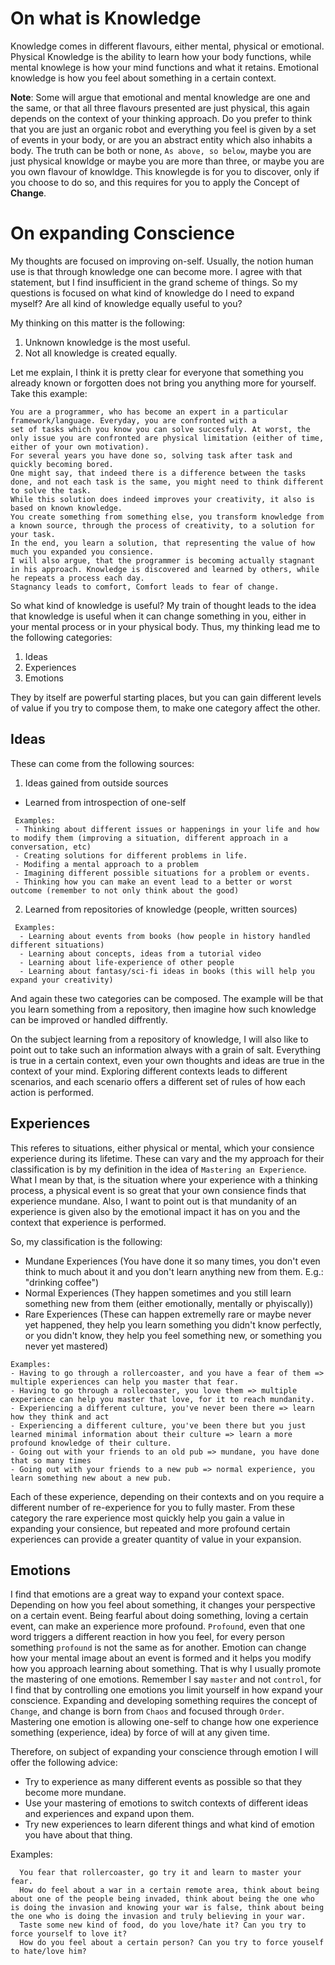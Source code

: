# On what is Knowledge

Knowledge comes in different flavours, either mental, physical or emotional.
Physical Knowledge is the ability to learn how your body functions, while mental knowlege is how your mind functions and what it retains. 
Emotional knowledge is how you feel about something in a certain context.

**Note**: Some will argue that emotional and mental knowledge are one and the same, or that all three flavours presented are just physical, this again depends on the context of your thinking approach. 
Do you prefer to think that you are just an organic robot and everything you feel is given by a set of events in your body, or are you an abstract entity which also inhabits a body. The truth can be both or none, `As above, so below`, maybe you are just physical knowldge or maybe you are more than three, or maybe you are you own
flavour of knowldge. 
This knowlegde is for you to discover, only if you choose to do so, and this requires for you to apply the Concept of **Change**.

# On expanding Conscience

My thoughts are focused on improving on-self. Usually, the notion human use is that through knowledge one can become more.
I agree with that statement, but I find insufficient in the grand scheme of things. 
So my questions is focused on what kind of knowledge do I need to expand myself? Are all kind of knowledge equally useful to you?

My thinking on this matter is the following:
1. Unknown knowledge is the most useful.
2. Not all knowledge is created equally.

Let me explain, I think it is pretty clear for everyone that something you already known or forgotten does not bring you anything more for yourself.
Take this example:

```
You are a programmer, who has become an expert in a particular framework/language. Everyday, you are confronted with a
set of tasks which you know you can solve succesfuly. At worst, the only issue you are confronted are physical limitation (either of time, either of your own motivation).
For several years you have done so, solving task after task and quickly becoming bored. 
One might say, that indeed there is a difference between the tasks done, and not each task is the same, you might need to think different to solve the task.
While this solution does indeed improves your creativity, it also is based on known knowledge. 
You create something from something else, you transform knowledge from a known source, through the process of creativity, to a solution for your task. 
In the end, you learn a solution, that representing the value of how much you expanded you consience.
I will also argue, that the programmer is becoming actually stagnant in his approach. Knowledge is discovered and learned by others, while he repeats a process each day.
Stagnancy leads to comfort, Comfort leads to fear of change.
```

So what kind of knowledge is useful? My train of thought leads to the idea that knowledge is useful when it can change something in you,
either in your mental process or in your physical body.
Thus, my thinking lead me to the following categories:
1. Ideas
2. Experiences
3. Emotions

They by itself are powerful starting places, but you can gain different levels of value if you try to compose them, to make one category affect the other.

## Ideas
These can come from the following sources:
1. Ideas gained from outside sources
  - Learned from introspection of one-self
  ```
   Examples: 
   - Thinking about different issues or happenings in your life and how to modify them (improving a situation, different approach in a conversation, etc)
   - Creating solutions for different problems in life.
   - Modifing a mental approach to a problem
   - Imagining different possible situations for a problem or events.
   - Thinking how you can make an event lead to a better or worst outcome (remember to not only think about the good)
  ```
2. Learned from repositories of knowledge (people, written sources)
  ```
   Examples:
    - Learning about events from books (how people in history handled different situations)
    - Learning about concepts, ideas from a tutorial video
    - Learning about life-experience of other people
    - Learning about fantasy/sci-fi ideas in books (this will help you expand your creativity)
  ```
And again these two categories can be composed. The example will be that you learn something from a repository, then imagine how such knowledge can be improved or handled diffrently.

On the subject learning from a repository of knowledge, I will also like to point out to take such an information always with a grain of salt. 
Everything is true in a certain context, even your own thoughts and ideas are true in the context of your mind. Exploring different contexts leads to different scenarios, and each scenario offers a different set of rules of how each action is performed.

## Experiences
This referes to situations, either physical or mental, which your consience experience during its lifetime.
These can vary and the my approach for their classification is by my definition in the idea of `Mastering an Experience`.
What I mean by that, is the situation where your experience with a thinking process, a physical event is so great that your own consience finds that experience mundane. 
Also, I want to point out is that mundanity of an experience is given also by the emotional impact it has on you and the context that experience is performed.

So, my classification is the following:
- Mundane Experiences (You have done it so many times, you don't even think to much about it and you don't learn anything new from them. E.g.: "drinking coffee")
- Normal Experiences (They happen sometimes and you still learn something new from them (either emotionally, mentally or phyiscally))
- Rare Experiences (These can happen extremelly rare or maybe never yet happened, they help you learn something you didn't know perfectly, or you didn't know, they help you feel something new, or something you never yet mastered)
```
Examples:
- Having to go through a rollercoaster, and you have a fear of them => multiple experiences can help you master that fear.
- Having to go through a rollecoaster, you love them => multiple experience can help you master that love, for it to reach mundanity.
- Experiencing a different culture, you've never been there => learn how they think and act
- Experiencing a different culture, you've been there but you just learned minimal information about their culture => learn a more profound knowledge of their culture.
- Going out with your friends to an old pub => mundane, you have done that so many times
- Going out with your friends to a new pub => normal experience, you learn something new about a new pub.
```

Each of these experience, depending on their contexts and on you require a different number of re-experience for you to fully master. 
From these category the rare experience most quickly help you gain a value in expanding your consience, but repeated and more profound certain experiences can provide a greater quantity of value in your expansion.

## Emotions

I find that emotions are a great way to expand your context space. Depending on how you feel about something, it changes your perspective on a certain event.
Being fearful about doing something, loving a certain event, can make an experience more profound. `Profound`, even that one word triggers a different reaction in how you feel, for every person something `profound` is not the same as for another. Emotion can change how your mental image about an event is formed and it helps you modify how you approach learning about something.
That is why I usually promote the mastering of one emotions. Remember I say `master` and not `control`, for I find that by controlling one emotions you limit yourself in how expand your conscience. Expanding and developing something requires the concept of `Change`, and change is born from `Chaos` and focused through `Order`.
Mastering one emotion is allowing one-self to change how one experience something (experience, idea) by force of will at any given time.

Therefore, on subject of expanding your conscience through emotion I will offer the following advice:
- Try to experience as many different events as possible so that they become more mundane.
- Use your mastering of emotions to switch contexts of different ideas and experiences and expand upon them.
- Try new experiences to learn diferent things and what kind of emotion you have about that thing.

Examples:
```
  You fear that rollercoaster, go try it and learn to master your fear.
  How do feel about a war in a certain remote area, think about being about one of the people being invaded, think about being the one who is doing the invasion and knowing your war is false, think about being the one who is doing the invasion and truly believing in your war.
  Taste some new kind of food, do you love/hate it? Can you try to force yourself to love it?
  How do you feel about a certain person? Can you try to force youself to hate/love him?
```

